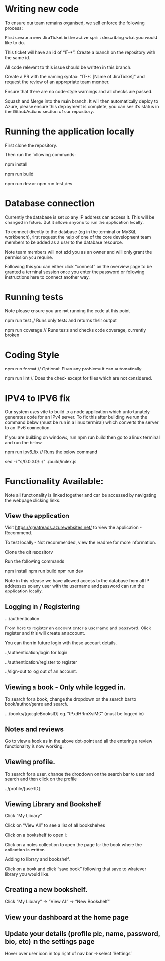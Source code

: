 # Writing new code

To ensure our team remains organised, we self enforce the following process:

First create a new JiraTicket in the active sprint describing what you would like to do.

This ticket will have an id of “IT-\*”. Create a branch on the repository with the same id.

All code relevant to this issue should be written in this branch.

Create a PR with the naming syntax: “IT-\*: [Name of JiraTicket]” and request the review of an appropriate team member.

Ensure that there are no code-style warnings and all checks are passed.

Squash and Merge into the main branch. It will then automatically deploy to Azure, please ensure this deployment is complete, you can see it’s status in the GithubActions section of our repository.

# Running the application locally

First clone the repository.

Then run the following commands:

npm install

npm run build

npm run dev or npm run test_dev

# Database connection

Currently the database is set so any IP address can access it. This will be changed in future. But it allows anyone to run the application locally.

To connect directly to the database (eg in the terminal or MySQL workbench), first request the help of one of the core development team members to be added as a user to the database resource.

Note team members will not add you as an owner and will only grant the permission you require.

Following this you can either click “connect” on the overview page to be granted a terminal session once you enter the password or following instructions here to connect another way.

# Running tests

Note please ensure you are not running the code at this point

npm run test // Runs only tests and returns their output

npm run coverage // Runs tests and checks code coverage, currently broken

# Coding Style

npm run format // Optional: Fixes any problems it can automatically.

npm run lint // Does the check except for files which are not considered.

# IPV4 to IPV6 fix

Our system uses vite to build to a node application which unfortunately generates code for an IPv4 server. To fix this after building we run the command below (must be run in a linux terminal) which converts the server to an IPv6 connection.

If you are building on windows, run npm run build then go to a linux terminal and run the below.

npm run ipv6_fix // Runs the below command

sed -i "s/0.0.0.0/::/" ./build/index.js

# Functionality Available:

Note all functionality is linked together and can be accessed by navigating the webpage clicking links.

## View the application

Visit https://greatreads.azurewebsites.net/ to view the application - Recommend.

To test locally - Not recommended, view the readme for more information.

Clone the git repository

Run the following commands


npm install
npm run build
npm run dev

Note in this release we have allowed access to the database from all IP addresses so any user with the username and password can run the application locally.

## Logging in / Registering

…/authentication

From here to register an account enter a username and password. Click register and this will create an account.

You can then in future login with these account details.

../authentication/login for login

../authentication/register to register

../sign-out to log out of an account.

## Viewing a book - Only while logged in.

To search for a book, change the dropdown on the search bar to book/author/genre and search.

…/books/[googleBooksID] eg. “tPxdHRmXsiMC” (must be logged in)

## Notes and reviews

Go to view a book as in the above dot-point and all the entering a review functionality is now working.

## Viewing profile.

To search for a user, change the dropdown on the search bar to user and search and then click on the profile

../profile/[userID]

## Viewing Library and Bookshelf

Click “My Library”

Click on “View All” to see a list of all bookshelves

Click on a bookshelf to open it

Click on a notes collection to open the page for the book where the collection is written

Adding to library and bookshelf.

Click on a book and click “save book” following that save to whatever library you would like.

## Creating a new bookshelf.

Click “My Library” → “View All” → “New Bookshelf”

## View your dashboard at the home page

## Update your details (profile pic, name, password, bio, etc) in the settings page

Hover over user icon in top right of nav bar → select ‘Settings’